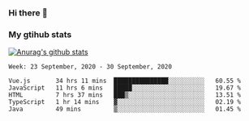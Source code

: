 ### Hi there 👋

### My gtihub stats

[![Anurag's github stats](https://github-readme-stats.vercel.app/api?username=gaozhidong)](https://github.com/gaozhidong/github-readme-stats)

<!--START_SECTION:waka-->
```text
Week: 23 September, 2020 - 30 September, 2020

Vue.js       34 hrs 11 mins  ███████████████░░░░░░░░░░   60.55 % 
JavaScript   11 hrs 6 mins   █████░░░░░░░░░░░░░░░░░░░░   19.67 % 
HTML         7 hrs 37 mins   ███▒░░░░░░░░░░░░░░░░░░░░░   13.51 % 
TypeScript   1 hr 14 mins    ▓░░░░░░░░░░░░░░░░░░░░░░░░   02.19 % 
Java         49 mins         ▒░░░░░░░░░░░░░░░░░░░░░░░░   01.45 % 
```
<!--END_SECTION:waka-->